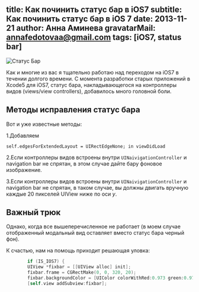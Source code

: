 title: Как починить статус бар в iOS7
subtitle: Как починить статус бар в iOS 7
date: 2013-11-21
author: Анна Аминева
gravatarMail: annafedotovaa@gmail.com
tags: [iOS7, status bar]
---

![Статус Бар](/blog/images/status_bar.jpg) 

Как и многие из вас я тщательно работаю над переходом на iOS7 в течении долгого времени. С момента разработки старых приложений в Xcode5 для iOS7, статус бара, накладывающегося на контроллеры видов (views/view controllers), добавилось много головной боли. 

## Методы исправления статус бара

Вот и уже известные методы:

1.Добавляем 

`self.edgesForExtendedLayout = UIRectEdgeNone; in viewDidLoad`

2.Если контроллеры видов встроены внутри `UINaivigationController` и navigation bar не спрятан, в этом случае дайте бару фоновое изображение.

3.Если контроллеры видов встроены внутри `UINaivigationController` и navigation bar не спрятан, в таком случае, вы должны двигать вручную каждые 20 пикселей UIView ниже по оси *y*.

## Важный трюк

Однако, когда все вышеперечисленное не работает (в моем случае отображенный модальный вид оставляет вместо статус бара черный фон). 

К счастью, нам на помощь приходит решающая уловка:
```objective-c
        if (IS_IOS7) {
        UIView *fixbar = [[UIView alloc] init];
        fixbar.frame = CGRectMake(0, 0, 320, 20);
        fixbar.backgroundColor = [UIColor colorWithRed:0.973 green:0.973 blue:0.973 alpha:1]; // the default color of iOS7 bacground or any color suits your design
        [self.view addSubview:fixbar];
```
